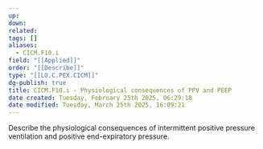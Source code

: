 ```yaml
---
up: 
down: 
related: 
tags: []
aliases:
  - CICM.F10.i
field: "[[Applied]]"
order: "[[Describe]]"
type: "[[LO.C.PEX.CICM]]"
dg-publish: true
title: CICM.F10.i - Physiological consequences of PPV and PEEP
date created: Tuesday, February 25th 2025, 06:29:18
date modified: Tuesday, March 25th 2025, 16:09:21
---
```


Describe the physiological consequences of intermittent positive pressure ventilation and positive end-expiratory pressure.
